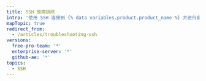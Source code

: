 ```yaml
---
title: SSH 故障排除
intro: '使用 SSH 连接到 {% data variables.product.product_name %} 并进行身份验证时，您可能需要对可能引起的意外问题进行故障排除。'
mapTopic: true
redirect_from:
  - /articles/troubleshooting-ssh
versions:
  free-pro-team: '*'
  enterprise-server: '*'
  github-ae: '*'
topics:
  - SSH
---
```


